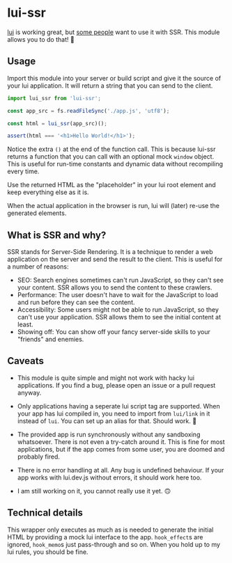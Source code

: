 # lui-ssr

[lui](https://github.com/L3P3/lui) is working great, but [some people](https://github.com/odincat) want to use it with SSR. This module allows you to do that! 🎉

## Usage

Import this module into your server or build script and give it the source of your lui application. It will return a string that you can send to the client.

```js
import lui_ssr from 'lui-ssr';

const app_src = fs.readFileSync('./app.js', 'utf8');

const html = lui_ssr(app_src)();

assert(html === '<h1>Hello World!</h1>');
```

Notice the extra `()` at the end of the function call. This is because lui-ssr returns a function that you can call with an optional mock `window` object. This is useful for run-time constants and dynamic data without recompiling every time.

Use the returned HTML as the "placeholder" in your lui root element and keep everything else as it is.

When the actual application in the browser is run, lui will (later) re-use the generated elements.

## What is SSR and why?

SSR stands for Server-Side Rendering. It is a technique to render a web application on the server and send the result to the client. This is useful for a number of reasons:

- SEO: Search engines sometimes can't run JavaScript, so they can't see your content. SSR allows you to send the content to these crawlers.
- Performance: The user doesn't have to wait for the JavaScript to load and run before they can see the content.
- Accessibility: Some users might not be able to run JavaScript, so they can't use your application. SSR allows them to see the initial content at least.
- Showing off: You can show off your fancy server-side skills to your "friends" and enemies.

## Caveats

- This module is quite simple and might not work with hacky lui applications. If you find a bug, please open an issue or a pull request anyway.

- Only applications having a seperate lui script tag are supported. When your app has lui compiled in, you need to import from `lui/link` in it instead of `lui`. You can set up an alias for that. Should work. 🤞

- The provided app is run synchronously without any sandboxing whatsoever. There is not even a try-catch around it. This is fine for most applications, but if the app comes from some user, you are doomed and probably fired.

- There is no error handling at all. Any bug is undefined behaviour. If your app works with lui.dev.js without errors, it should work here too.

- I am still working on it, you cannot really use it yet. 🙃

## Technical details

This wrapper only executes as much as is needed to generate the initial HTML by providing a mock lui interface to the app. `hook_effect`s are ignored, `hook_memo`s just pass-through and so on. When you hold up to my lui rules, you should be fine.
